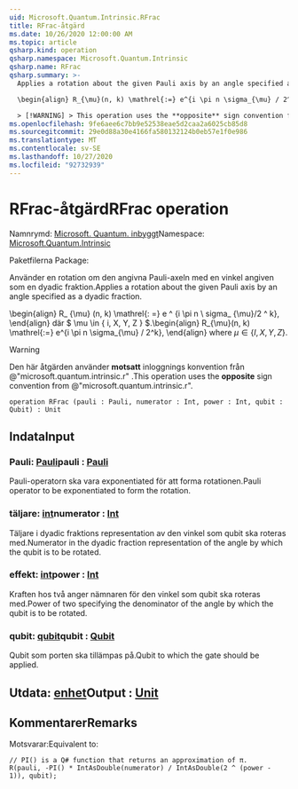 ```yaml
---
uid: Microsoft.Quantum.Intrinsic.RFrac
title: RFrac-åtgärd
ms.date: 10/26/2020 12:00:00 AM
ms.topic: article
qsharp.kind: operation
qsharp.namespace: Microsoft.Quantum.Intrinsic
qsharp.name: RFrac
qsharp.summary: >-
  Applies a rotation about the given Pauli axis by an angle specified as a dyadic fraction.

  \begin{align} R_{\mu}(n, k) \mathrel{:=} e^{i \pi n \sigma_{\mu} / 2^k}, \end{align} where $\mu \in \{I, X, Y, Z\}$.

  > [!WARNING] > This operation uses the **opposite** sign convention from > @"microsoft.quantum.intrinsic.r".
ms.openlocfilehash: 9fe6aee6c7bb9e52538eae5d2caa2a6025cb85d8
ms.sourcegitcommit: 29e0d88a30e4166fa580132124b0eb57e1f0e986
ms.translationtype: MT
ms.contentlocale: sv-SE
ms.lasthandoff: 10/27/2020
ms.locfileid: "92732939"
---
```

# <a name="rfrac-operation"></a><span data-ttu-id="6b650-102">RFrac-åtgärd</span><span class="sxs-lookup"><span data-stu-id="6b650-102">RFrac operation</span></span>

<span data-ttu-id="6b650-103">Namnrymd: [Microsoft. Quantum. inbyggt](xref:Microsoft.Quantum.Intrinsic)</span><span class="sxs-lookup"><span data-stu-id="6b650-103">Namespace: [Microsoft.Quantum.Intrinsic](xref:Microsoft.Quantum.Intrinsic)</span></span>

<span data-ttu-id="6b650-104">Paketfilerna [](https://nuget.org/packages/)</span><span class="sxs-lookup"><span data-stu-id="6b650-104">Package: [](https://nuget.org/packages/)</span></span>


<span data-ttu-id="6b650-105">Använder en rotation om den angivna Pauli-axeln med en vinkel angiven som en dyadic fraktion.</span><span class="sxs-lookup"><span data-stu-id="6b650-105">Applies a rotation about the given Pauli axis by an angle specified as a dyadic fraction.</span></span>

<span data-ttu-id="6b650-106">\begin{align} R_ {\mu} (n, k) \mathrel{: =} e ^ {i \pi n \ sigma_ {\mu}/2 ^ k}, \end{align} där $ \mu \in \{ i, X, Y, Z \} $.</span><span class="sxs-lookup"><span data-stu-id="6b650-106">\begin{align} R_{\mu}(n, k) \mathrel{:=} e^{i \pi n \sigma_{\mu} / 2^k}, \end{align} where $\mu \in \{I, X, Y, Z\}$.</span></span>

> [!WARNING]
> <span data-ttu-id="6b650-107">Den här åtgärden använder **motsatt** inloggnings konvention från @"microsoft.quantum.intrinsic.r" .</span><span class="sxs-lookup"><span data-stu-id="6b650-107">This operation uses the **opposite** sign convention from @"microsoft.quantum.intrinsic.r".</span></span>

```qsharp
operation RFrac (pauli : Pauli, numerator : Int, power : Int, qubit : Qubit) : Unit
```


## <a name="input"></a><span data-ttu-id="6b650-108">Indata</span><span class="sxs-lookup"><span data-stu-id="6b650-108">Input</span></span>

### <a name="pauli--pauli"></a><span data-ttu-id="6b650-109">Pauli: [Pauli](xref:microsoft.quantum.lang-ref.pauli)</span><span class="sxs-lookup"><span data-stu-id="6b650-109">pauli : [Pauli](xref:microsoft.quantum.lang-ref.pauli)</span></span>

<span data-ttu-id="6b650-110">Pauli-operatorn ska vara exponentiated för att forma rotationen.</span><span class="sxs-lookup"><span data-stu-id="6b650-110">Pauli operator to be exponentiated to form the rotation.</span></span>


### <a name="numerator--int"></a><span data-ttu-id="6b650-111">täljare: [int](xref:microsoft.quantum.lang-ref.int)</span><span class="sxs-lookup"><span data-stu-id="6b650-111">numerator : [Int](xref:microsoft.quantum.lang-ref.int)</span></span>

<span data-ttu-id="6b650-112">Täljare i dyadic fraktions representation av den vinkel som qubit ska roteras med.</span><span class="sxs-lookup"><span data-stu-id="6b650-112">Numerator in the dyadic fraction representation of the angle by which the qubit is to be rotated.</span></span>


### <a name="power--int"></a><span data-ttu-id="6b650-113">effekt: [int](xref:microsoft.quantum.lang-ref.int)</span><span class="sxs-lookup"><span data-stu-id="6b650-113">power : [Int](xref:microsoft.quantum.lang-ref.int)</span></span>

<span data-ttu-id="6b650-114">Kraften hos två anger nämnaren för den vinkel som qubit ska roteras med.</span><span class="sxs-lookup"><span data-stu-id="6b650-114">Power of two specifying the denominator of the angle by which the qubit is to be rotated.</span></span>


### <a name="qubit--qubit"></a><span data-ttu-id="6b650-115">qubit: [qubit](xref:microsoft.quantum.lang-ref.qubit)</span><span class="sxs-lookup"><span data-stu-id="6b650-115">qubit : [Qubit](xref:microsoft.quantum.lang-ref.qubit)</span></span>

<span data-ttu-id="6b650-116">Qubit som porten ska tillämpas på.</span><span class="sxs-lookup"><span data-stu-id="6b650-116">Qubit to which the gate should be applied.</span></span>



## <a name="output--unit"></a><span data-ttu-id="6b650-117">Utdata: [enhet](xref:microsoft.quantum.lang-ref.unit)</span><span class="sxs-lookup"><span data-stu-id="6b650-117">Output : [Unit](xref:microsoft.quantum.lang-ref.unit)</span></span>



## <a name="remarks"></a><span data-ttu-id="6b650-118">Kommentarer</span><span class="sxs-lookup"><span data-stu-id="6b650-118">Remarks</span></span>

<span data-ttu-id="6b650-119">Motsvarar:</span><span class="sxs-lookup"><span data-stu-id="6b650-119">Equivalent to:</span></span>

```qsharp
// PI() is a Q# function that returns an approximation of π.
R(pauli, -PI() * IntAsDouble(numerator) / IntAsDouble(2 ^ (power - 1)), qubit);
```